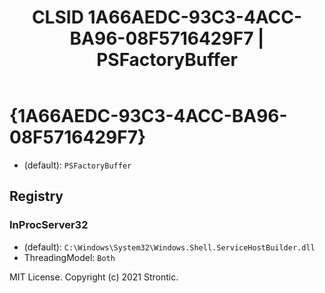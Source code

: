 ﻿---
title: "CLSID 1A66AEDC-93C3-4ACC-BA96-08F5716429F7 | PSFactoryBuffer"
excerpt: What is COM-Object CLSID 1A66AEDC-93C3-4ACC-BA96-08F5716429F7?
---

# {1A66AEDC-93C3-4ACC-BA96-08F5716429F7}

* (default): `PSFactoryBuffer`

## Registry


### InProcServer32

* (default): `C:\Windows\System32\Windows.Shell.ServiceHostBuilder.dll`
* ThreadingModel: `Both`

MIT License. Copyright (c) 2021 Strontic.


